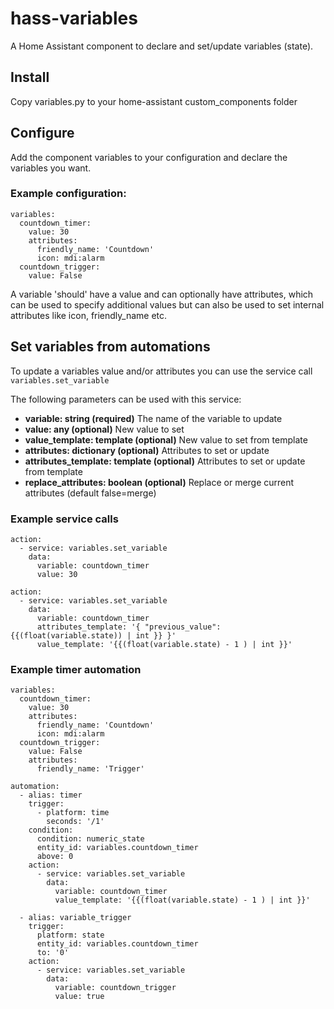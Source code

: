 # hass-variables

A Home Assistant component to declare and set/update variables (state).

## Install
Copy variables.py to your home-assistant custom_components folder

## Configure
Add the component variables to your configuration and declare the variables you want.

### Example configuration:
```
variables:
  countdown_timer:
    value: 30
    attributes:
      friendly_name: 'Countdown'
      icon: mdi:alarm
  countdown_trigger:
    value: False
```
A variable 'should' have a value and can optionally have attributes, which can be used to specify additional values but can also be used to set internal attributes like icon, friendly_name etc.

## Set variables from automations

To update a variables value and/or attributes you can use the service call `variables.set_variable`

The following parameters can be used with this service:

- __variable: string (required)__
The name of the variable to update
- __value: any (optional)__
New value to set
- __value_template: template (optional)__
New value to set from template
- __attributes: dictionary (optional)__
Attributes to set or update
- __attributes_template: template (optional)__
Attributes to set or update from template
- __replace_attributes: boolean (optional)__
Replace or merge current attributes (default false=merge)

### Example service calls

```
action:
  - service: variables.set_variable
    data:
      variable: countdown_timer
      value: 30

action:
  - service: variables.set_variable
    data:
      variable: countdown_timer
      attributes_template: '{ "previous_value": {{(float(variable.state)) | int }} }'
      value_template: '{{(float(variable.state) - 1 ) | int }}'
```

### Example timer automation

```
variables:
  countdown_timer:
    value: 30
    attributes:
      friendly_name: 'Countdown'
      icon: mdi:alarm
  countdown_trigger:
    value: False
    attributes:
      friendly_name: 'Trigger'

automation:
  - alias: timer
    trigger:
      - platform: time
        seconds: '/1'
    condition:
      condition: numeric_state
      entity_id: variables.countdown_timer
      above: 0
    action:
      - service: variables.set_variable
        data:
          variable: countdown_timer
          value_template: '{{(float(variable.state) - 1 ) | int }}'

  - alias: variable_trigger
    trigger:
      platform: state
      entity_id: variables.countdown_timer
      to: '0'
    action:
      - service: variables.set_variable
        data:
          variable: countdown_trigger
          value: true
```
